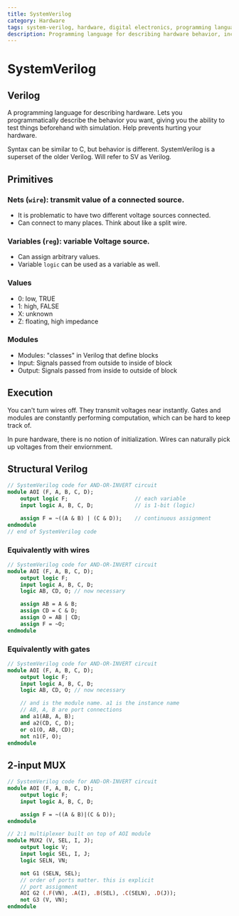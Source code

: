 ```yaml
---
title: SystemVerilog
category: Hardware
tags: system-verilog, hardware, digital electronics, programming languages for hardware
description: Programming language for describing hardware behavior, including modules, primitives, execution, and structural representation
---
```


# SystemVerilog

## Verilog

A programming language for describing hardware. Lets you programmatically describe the behavior you want, giving you the ability to test things beforehand with simulation. Help prevents hurting your hardware.

Syntax can be similar to C, but behavior is different. SystemVerilog is a superset of the older Verilog. Will refer to SV as Verilog.

## Primitives

### Nets (`wire`): transmit value of a connected source.
- It is problematic to have two different voltage sources connected.
- Can connect to many places. Think about like a split wire.

### Variables (`reg`): variable Voltage source.
- Can assign arbitrary values.
- Variable `logic` can be used as a variable as well.

### Values
- 0: low, TRUE
- 1: high, FALSE
- X: unknown
- Z: floating, high impedance


### Modules

- Modules: "classes" in Verilog that define blocks
- Input: Signals passed from outside to inside of block
- Output: Signals passed from inside to outside of block

## Execution

You can't turn wires off. They transmit voltages near instantly. Gates and modules are constantly performing computation, which can be hard to keep track of.

In pure hardware, there is no notion of initialization. Wires can naturally pick up voltages from their enviornment.


## Structural Verilog

```sv
// SystemVerilog code for AND-OR-INVERT circuit
module AOI (F, A, B, C, D);
    output logic F;                     // each variable
    input logic A, B, C, D;             // is 1-bit (logic)

    assign F = ~((A & B) | (C & D));    // continuous assignment
endmodule
// end of SystemVerilog code
```

### Equivalently with wires

```sv
// SystemVerilog code for AND-OR-INVERT circuit
module AOI (F, A, B, C, D);
    output logic F;
    input logic A, B, C, D;
    logic AB, CD, O; // now necessary

    assign AB = A & B;
    assign CD = C & D;
    assign O = AB | CD;
    assign F = ~O;
endmodule
```

### Equivalently with gates

```sv
// SystemVerilog code for AND-OR-INVERT circuit
module AOI (F, A, B, C, D);
    output logic F;
    input logic A, B, C, D;
    logic AB, CD, O; // now necessary

    // and is the module name. a1 is the instance name
    // AB, A, B are port connections
    and a1(AB, A, B);
    and a2(CD, C, D);
    or o1(O, AB, CD);
    not n1(F, O);
endmodule
```

## 2-input MUX
```sv
// SystemVerilog code for AND-OR-INVERT circuit
module AOI (F, A, B, C, D);
    output logic F;
    input logic A, B, C, D;

    assign F = ~((A & B)|(C & D));
endmodule
```

```sv
// 2:1 multiplexer built on top of AOI module
module MUX2 (V, SEL, I, J);
    output logic V;
    input logic SEL, I, J;
    logic SELN, VN;

    not G1 (SELN, SEL);
    // order of ports matter. this is explicit
    // port assignment
    AOI G2 (.F(VN), .A(I), .B(SEL), .C(SELN), .D(J));
    not G3 (V, VN);
endmodule
```
